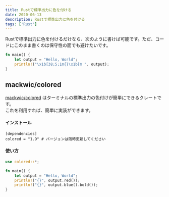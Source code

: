 ```yaml
---
title: Rustで標準出力に色を付ける
date: 2020-06-13
description: Rustで標準出力に色を付ける
tags: ['Rust']
---
```


Rustで標準出力に色を付けるだけなら、次のように書けば可能です。ただ、コードにこのまま書くのは保守性の面でも避けたいです。

```rust
fn main() {
    let output = "Hello, World";
    println!("\x1b[38;5;1m{}\x1b[m ", output);
}
```

## mackwic/colored
[mackwic/colored](https://github.com/mackwic/colored) はターミナルの標準出力の色付けが簡単にできるクレートです。  
これを利用すれば、簡単に実装ができます。

#### インストール

```
[dependencies]
colored = "1.9" # バージョンは随時更新してください
```

#### 使い方

```rust
use colored::*;

fn main() {
    let output = "Hello, World";
    println!("{}", output.red());
    println!("{}", output.blue().bold());
}
```
